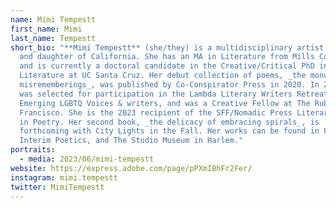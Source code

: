 ```yaml
---
name: Mimi Tempestt
first_name: Mimi
last_name: Tempestt
short_bio: "**Mimi Tempestt** (she/they) is a multidisciplinary artist, poet,
  and daughter of California. She has an MA in Literature from Mills College,
  and is currently a doctoral candidate in the Creative/Critical PhD in
  Literature at UC Santa Cruz. Her debut collection of poems, _the monumental
  misrememberings_, was published by Co-Conspirator Press in 2020. In 2021, she
  was selected for participation in the Lambda Literary Writers Retreat for
  Emerging LGBTQ Voices & writers, and was a Creative Fellow at The Ruby in San
  Francisco. She is the 2023 recipient of the SFF/Nomadic Press Literary Prize
  in Poetry. Her second book, _the delicacy of embracing spirals_, is
  forthcoming with City Lights in the Fall. Her works can be found in Foglifter,
  Interim Poetics, and The Studio Museum in Harlem."
portraits:
  - media: 2023/06/mimi-tempestt
website: https://express.adobe.com/page/pPXmIBhFr2Fer/
instagram: mimi.tempestt
twitter: MimiTempestt
---
```

